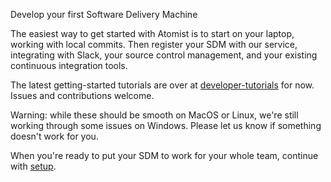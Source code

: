 Develop your first Software Delivery Machine

The easiest way to get started with Atomist is to start on your laptop, working with local commits. Then register your SDM with our service, integrating with Slack, your source control management, and your existing continuous integration tools.

The latest getting-started tutorials are over at [developer-tutorials](https://github.com/atomist/developer-tutorials/blob/master/README.md) for now. Issues and contributions welcome.

Warning: while these should be smooth on MacOS or Linux, we're still working through some issues on Windows. Please let us know if something doesn't work for you.

When you're ready to put your SDM to work for your whole team, continue with [setup][setup].

[setup]: user/index.md (Atomist Setup)